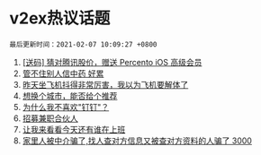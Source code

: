 # v2ex热议话题

`最后更新时间：2021-02-07 10:09:27 +0800`

1. [[送码] 猜对腾讯股价，赠送 Percento iOS 高级会员](https://www.v2ex.com/t/751757)
1. [管不住别人信中药 好累](https://www.v2ex.com/t/751935)
1. [昨天坐飞机抖得非常厉害，我以为飞机要解体了](https://www.v2ex.com/t/751842)
1. [想换个城市，能否给个推荐](https://www.v2ex.com/t/751763)
1. [为什么我不喜欢"钉钉"？](https://www.v2ex.com/t/751881)
1. [招募兼职合伙人](https://www.v2ex.com/t/751795)
1. [让我来看看今天还有谁在上班](https://www.v2ex.com/t/751953)
1. [家里人被中介骗了,找人查对方信息又被查对方资料的人骗了 3000](https://www.v2ex.com/t/751809)

